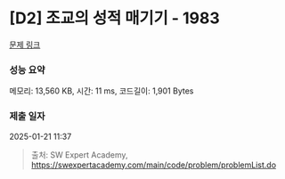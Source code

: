 # [D2] 조교의 성적 매기기 - 1983 

[문제 링크](https://swexpertacademy.com/main/code/problem/problemDetail.do?contestProbId=AV5PwGK6AcIDFAUq) 

### 성능 요약

메모리: 13,560 KB, 시간: 11 ms, 코드길이: 1,901 Bytes

### 제출 일자

2025-01-21 11:37



> 출처: SW Expert Academy, https://swexpertacademy.com/main/code/problem/problemList.do